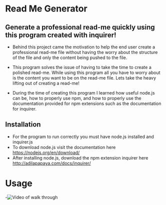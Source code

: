 # Read Me Generator

## Generate a professional read-me quickly using this program created with inquirer!

- Behind this project came the motivation to help the end user create a professional read-me file without having the worry about the structure of the file and only the content being pushed to the file.

- This program solves the issue of having to take the time to create a polished read-me. While using this program all you have to worry about is the content you want to be on the read-me file. Lets take the heavy lifting out of creating a read-me!

- During the time of creating this program I learned how useful node.js can be, how to properly use npm, and how to properly use the documentation provided for npm extensions such as the documentation for inquirer.

## Installation
- For the program to run correctly you must have node.js installed and inquirer.js
- To download node.js visit the documentation here https://nodejs.org/en/download/
- After installing node.js, download the npm extension inquirer here http://adilapapaya.com/docs/inquirer/

# Usage
-![Video of walk through](read-me-generator)